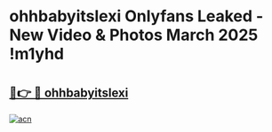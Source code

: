 # ohhbabyitslexi Onlyfans Leaked - New Video & Photos March 2025 !m1yhd

# <h2><a href="https://jcqacz.iuczelnia.edu.pl?title=ohhbabyitslexi&ref=m1yhd">🔗👉 🔴 ohhbabyitslexi</a></h2>

[![acn](https://github.com/user-attachments/assets/0f9c940e-d8b0-45ae-aac7-cd30a18b3e1c)](https://jcqacz.iuczelnia.edu.pl?title=ohhbabyitslexi&ref=m1yhd)

